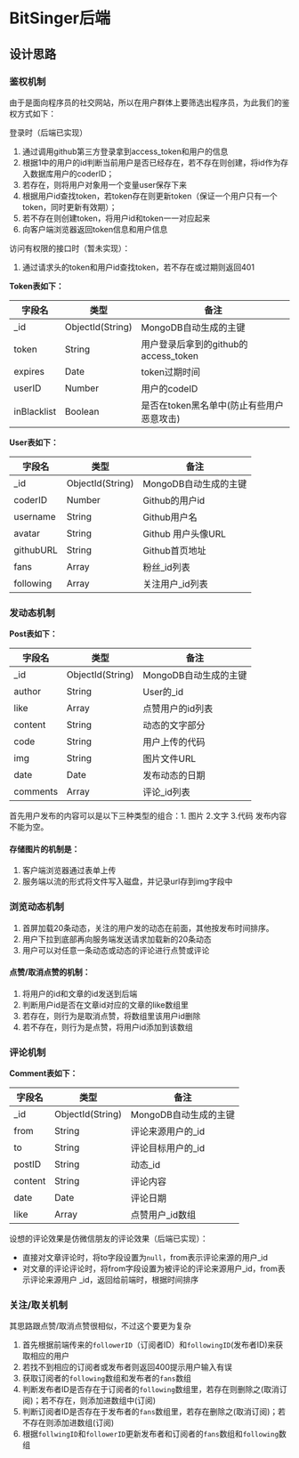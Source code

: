 # BitSinger后端

## 设计思路

### 鉴权机制

由于是面向程序员的社交网站，所以在用户群体上要筛选出程序员，为此我们的鉴权方式如下：

登录时（后端已实现）

1. 通过调用github第三方登录拿到access_token和用户的信息
2. 根据1中的用户的id判断当前用户是否已经存在，若不存在则创建，将id作为存入数据库用户的coderID；
3. 若存在，则将用户对象用一个变量user保存下来
4. 根据用户id查找token，若token存在则更新token（保证一个用户只有一个token，同时更新有效期）；
5. 若不存在则创建token，将用户id和token一一对应起来
6. 向客户端浏览器返回token信息和用户信息

访问有权限的接口时（暂未实现）：

1. 通过请求头的token和用户id查找token，若不存在或过期则返回401

**Token表如下：**

| 字段名      | 类型             | 备注                                      |
| ----------- | ---------------- | ----------------------------------------- |
| _id         | ObjectId(String) | MongoDB自动生成的主键                     |
| token       | String           | 用户登录后拿到的github的access_token      |
| expires     | Date             | token过期时间                             |
| userID      | Number           | 用户的codeID                              |
| inBlacklist | Boolean          | 是否在token黑名单中(防止有些用户恶意攻击) |

**User表如下：**

| 字段名    | 类型             | 备注                  |
| --------- | ---------------- | --------------------- |
| _id       | ObjectId(String) | MongoDB自动生成的主键 |
| coderID   | Number           | Github的用户id        |
| username  | String           | Github用户名          |
| avatar    | String           | Github 用户头像URL    |
| githubURL | String           | Github首页地址        |
| fans      | Array            | 粉丝_id列表           |
| following | Array            | 关注用户_id列表       |

### 发动态机制

**Post表如下：**

| 字段名   | 类型             | 备注                  |
| -------- | ---------------- | --------------------- |
| _id      | ObjectId(String) | MongoDB自动生成的主键 |
| author   | String           | User的_id             |
| like     | Array            | 点赞用户的id列表      |
| content  | String           | 动态的文字部分        |
| code     | String           | 用户上传的代码        |
| img      | String           | 图片文件URL           |
| date     | Date             | 发布动态的日期        |
| comments | Array            | 评论_id列表           |

首先用户发布的内容可以是以下三种类型的组合：1. 图片 2.文字 3.代码 发布内容不能为空。

#### 存储图片的机制是：

1. 客户端浏览器通过表单上传
2. 服务端以流的形式将文件写入磁盘，并记录url存到img字段中

### 浏览动态机制

1. 首屏加载20条动态，关注的用户发的动态在前面，其他按发布时间排序。
2. 用户下拉到底部再向服务端发送请求加载新的20条动态
3. 用户可以对任意一条动态或动态的评论进行点赞或评论

#### 点赞/取消点赞的机制：

1. 将用户的id和文章的id发送到后端
2. 判断用户id是否在文章id对应的文章的like数组里
3. 若存在，则行为是取消点赞，将数组里该用户id删除
4. 若不存在，则行为是点赞，将用户id添加到该数组

### 评论机制

**Comment表如下：**

| 字段名  | 类型             | 备注                  |
| ------- | ---------------- | --------------------- |
| _id     | ObjectId(String) | MongoDB自动生成的主键 |
| from    | String           | 评论来源用户的_id     |
| to      | String           | 评论目标用户的_id     |
| postID  | String           | 动态_id               |
| content | String           | 评论内容              |
| date    | Date             | 评论日期              |
| like    | Array            | 点赞用户_id数组       |

设想的评论效果是仿微信朋友的评论效果（后端已实现）：

- 直接对文章评论时，将to字段设置为`null`，from表示评论来源的用户_id
- 对文章的评论评论时，将from字段设置为被评论的评论来源用户_id，from表示评论来源用户 _id，返回给前端时，根据时间排序

### 关注/取关机制

其思路跟点赞/取消点赞很相似，不过这个要更为复杂

1. 首先根据前端传来的`followerID`（订阅者ID）和`followingID`(发布者ID)来获取相应的用户
2. 若找不到相应的订阅者或发布者则返回400提示用户输入有误
3. 获取订阅者的`following`数组和发布者的`fans`数组
4. 判断发布者ID是否存在于订阅者的`following`数组里，若存在则删除之(取消订阅)；若不存在，则添加进数组中(订阅)
5. 判断订阅者ID是否存在于发布者的`fans`数组里，若存在删除之(取消订阅)；若不存在则添加进数组(订阅)
6. 根据`follwingID`和`followerID`更新发布者和订阅者的`fans`数组和`following`数组

